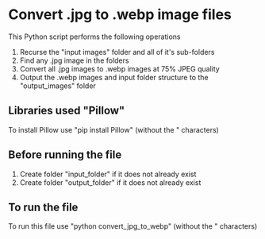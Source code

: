 # Convert .jpg to .webp image files

This Python script performs the following operations

1. Recurse the "input images" folder and all of it's sub-folders
2. Find any .jpg image in the folders
3. Convert all .jpg images to .webp images at 75% JPEG quality
4. Output the .webp images and input folder structure to the "output_images" folder

## Libraries used "Pillow"
To install Pillow use "pip install Pillow" (without the " characters)

## Before running the file
1. Create folder "input_folder" if it does not already exist
2. Create folder "output_folder" if it does not already exist

## To run the file
To run this file use "python convert_jpg_to_webp" (without the " characters)
